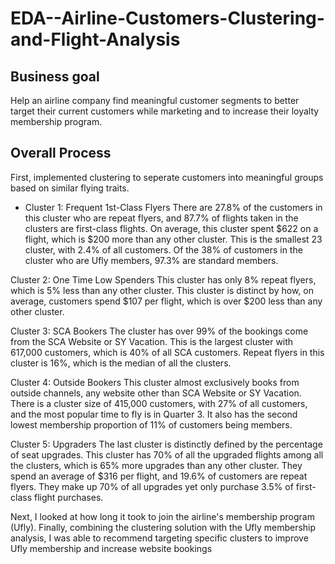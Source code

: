 # EDA--Airline-Customers-Clustering-and-Flight-Analysis

## Business goal
Help an airline company find meaningful customer segments to better target their current customers while marketing and to increase their loyalty membership program.

## Overall Process
First, implemented clustering to seperate customers into meaningful groups based on similar flying traits.

* Cluster 1: Frequent 1st-Class Flyers There are 27.8% of the customers in this cluster who are repeat flyers, and 87.7% of flights taken in the clusters are first-class flights. On average, this cluster spent $622 on a flight, which is $200 more than any other cluster. This is the smallest 23 cluster, with 2.4% of all customers. Of the 38% of customers in the cluster who are Ufly members, 97.3% are standard members.

Cluster 2: One Time Low Spenders This cluster has only 8% repeat flyers, which is 5% less than any other cluster. This cluster is distinct by how, on average, customers spend $107 per flight, which is over $200 less than any other cluster.

Cluster 3: SCA Bookers The cluster has over 99% of the bookings come from the SCA Website or SY Vacation. This is the largest cluster with 617,000 customers, which is 40% of all SCA customers. Repeat flyers in this cluster is 16%, which is the median of all the clusters.

Cluster 4: Outside Bookers This cluster almost exclusively books from outside channels, any website other than SCA Website or SY Vacation. There is a cluster size of 415,000 customers, with 27% of all customers, and the most popular time to fly is in Quarter 3. It also has the second lowest membership proportion of 11% of customers being members.

Cluster 5: Upgraders The last cluster is distinctly defined by the percentage of seat upgrades. This cluster has 70% of all the upgraded flights among all the clusters, which is 65% more upgrades than any other cluster. They spend an average of $316 per flight, and 19.6% of customers are repeat flyers. They make up 70% of all upgrades yet only purchase 3.5% of first-class flight purchases.

Next, I looked at how long it took to join the airline's membership program (Ufly).
Finally, combining the clustering solution with the Ufly membership analysis, I was able to recommend targeting specific clusters to improve Ufly membership and increase website bookings

